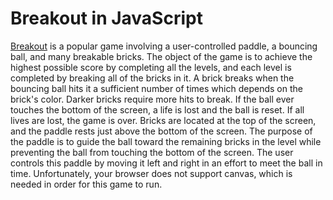 # Breakout in JavaScript
[Breakout](https://en.wikipedia.org/wiki/Breakout_(video_game)) is a popular game involving a user-controlled paddle, a bouncing ball, and many breakable bricks. The object of the game is to achieve the highest possible score by completing all the levels, and each level is completed by breaking all of the bricks in it. A brick breaks when the bouncing ball hits it a sufficient number of times which depends on the brick's color. Darker bricks require more hits to break. If the ball ever touches the bottom of the screen, a life is lost and the ball is reset. If all lives are lost, the game is over. Bricks are located at the top of the screen, and the paddle rests just above the bottom of the screen. The purpose of the paddle is to guide the ball toward the remaining bricks in the level while preventing the ball from touching the bottom of the screen. The user controls this paddle by moving it left and right in an effort to meet the ball in time. Unfortunately, your browser does not support canvas, which is needed in order for this game to run.